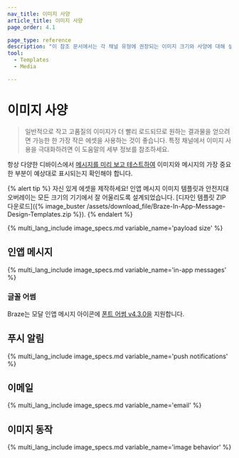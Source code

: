```yaml
---
nav_title: 이미지 사양
article_title: 이미지 사양
page_order: 4.1

page_type: reference
description: "이 참조 문서에서는 각 채널 유형에 권장되는 이미지 크기와 사양에 대해 설명합니다."
tool:
  - Templates
  - Media

---
```


# 이미지 사양

> 일반적으로 작고 고품질의 이미지가 더 빨리 로드되므로 원하는 결과물을 얻으려면 가능한 한 가장 작은 에셋을 사용하는 것이 좋습니다. 특정 채널에서 이미지 사용을 극대화하려면 이 도움말의 세부 정보를 참조하세요.

항상 다양한 디바이스에서 [메시지를 미리 보고 테스트하여]({{site.baseurl}}/user_guide/message_building_by_channel/in-app_messages/testing/) 이미지와 메시지의 가장 중요한 부분이 예상대로 표시되는지 확인해야 합니다.

{% alert tip %} 자신 있게 에셋을 제작하세요! 인앱 메시지 이미지 템플릿과 안전지대 오버레이는 모든 크기의 기기에서 잘 어울리도록 설계되었습니다. \[디자인 템플릿 ZIP 다운로드]({% image_buster /assets/download_file/Braze-In-App-Message-Design-Templates.zip %}). {% endalert %}

{% multi_lang_include image_specs.md variable_name='payload size' %}

## 인앱 메시지

{% multi_lang_include image_specs.md variable_name='in-app messages' %}

### 글꼴 어썸

Braze는 모달 인앱 메시지 아이콘에 [폰트 어썸 v4.3.0을](https://fontawesome.com/v4.7.0/cheatsheet/) 지원합니다.

## 푸시 알림

{% multi_lang_include image_specs.md variable_name='push notifications' %}

## 이메일

{% multi_lang_include image_specs.md variable_name='email' %}

## 이미지 동작

{% multi_lang_include image_specs.md variable_name='image behavior' %}
